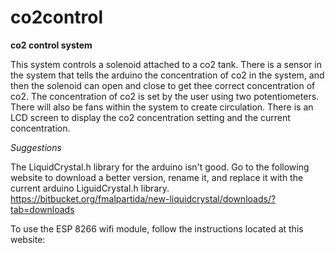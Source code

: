 # co2control
**co2 control system**
 
This system controls a solenoid attached to a co2 tank. There is a sensor in the system that tells the arduino the concentration of co2 in the system, and then the solenoid can open and close to get thee correct concentration of co2. The concentration of co2 is set by the user using two potentiometers. 
There will also be fans within the system to create circulation. 
There is an LCD screen to display the co2 concentration setting and the current concentration.

*Suggestions*

The LiquidCrystal.h library for the arduino isn't good. Go to 
the following website to download a better version, rename it, and replace 
it with the current arduino LiguidCrystal.h library.
https://bitbucket.org/fmalpartida/new-liquidcrystal/downloads/?tab=downloads

To use the ESP 8266 wifi module, follow the instructions located 
at this website:

